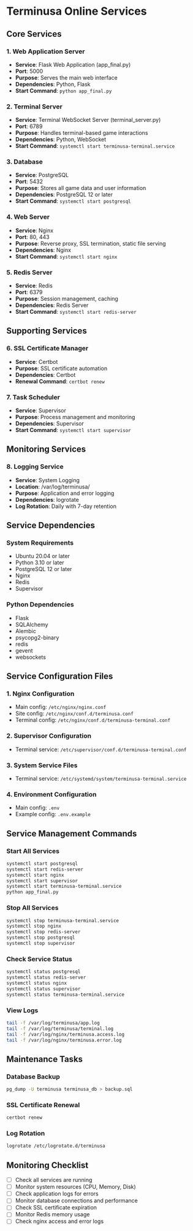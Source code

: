 # Terminusa Online Services

## Core Services

### 1. Web Application Server
- **Service**: Flask Web Application (app_final.py)
- **Port**: 5000
- **Purpose**: Serves the main web interface
- **Dependencies**: Python, Flask
- **Start Command**: `python app_final.py`

### 2. Terminal Server
- **Service**: Terminal WebSocket Server (terminal_server.py)
- **Port**: 6789
- **Purpose**: Handles terminal-based game interactions
- **Dependencies**: Python, WebSocket
- **Start Command**: `systemctl start terminusa-terminal.service`

### 3. Database
- **Service**: PostgreSQL
- **Port**: 5432
- **Purpose**: Stores all game data and user information
- **Dependencies**: PostgreSQL 12 or later
- **Start Command**: `systemctl start postgresql`

### 4. Web Server
- **Service**: Nginx
- **Port**: 80, 443
- **Purpose**: Reverse proxy, SSL termination, static file serving
- **Dependencies**: Nginx
- **Start Command**: `systemctl start nginx`

### 5. Redis Server
- **Service**: Redis
- **Port**: 6379
- **Purpose**: Session management, caching
- **Dependencies**: Redis Server
- **Start Command**: `systemctl start redis-server`

## Supporting Services

### 6. SSL Certificate Manager
- **Service**: Certbot
- **Purpose**: SSL certificate automation
- **Dependencies**: Certbot
- **Renewal Command**: `certbot renew`

### 7. Task Scheduler
- **Service**: Supervisor
- **Purpose**: Process management and monitoring
- **Dependencies**: Supervisor
- **Start Command**: `systemctl start supervisor`

## Monitoring Services

### 8. Logging Service
- **Service**: System Logging
- **Location**: /var/log/terminusa/
- **Purpose**: Application and error logging
- **Dependencies**: logrotate
- **Log Rotation**: Daily with 7-day retention

## Service Dependencies

### System Requirements
- Ubuntu 20.04 or later
- Python 3.10 or later
- PostgreSQL 12 or later
- Nginx
- Redis
- Supervisor

### Python Dependencies
- Flask
- SQLAlchemy
- Alembic
- psycopg2-binary
- redis
- gevent
- websockets

## Service Configuration Files

### 1. Nginx Configuration
- Main config: `/etc/nginx/nginx.conf`
- Site config: `/etc/nginx/conf.d/terminusa.conf`
- Terminal config: `/etc/nginx/conf.d/terminusa-terminal.conf`

### 2. Supervisor Configuration
- Terminal service: `/etc/supervisor/conf.d/terminusa-terminal.conf`

### 3. System Service Files
- Terminal service: `/etc/systemd/system/terminusa-terminal.service`

### 4. Environment Configuration
- Main config: `.env`
- Example config: `.env.example`

## Service Management Commands

### Start All Services
```bash
systemctl start postgresql
systemctl start redis-server
systemctl start nginx
systemctl start supervisor
systemctl start terminusa-terminal.service
python app_final.py
```

### Stop All Services
```bash
systemctl stop terminusa-terminal.service
systemctl stop nginx
systemctl stop redis-server
systemctl stop postgresql
systemctl stop supervisor
```

### Check Service Status
```bash
systemctl status postgresql
systemctl status redis-server
systemctl status nginx
systemctl status supervisor
systemctl status terminusa-terminal.service
```

### View Logs
```bash
tail -f /var/log/terminusa/app.log
tail -f /var/log/terminusa/terminal.log
tail -f /var/log/nginx/terminusa.access.log
tail -f /var/log/nginx/terminusa.error.log
```

## Maintenance Tasks

### Database Backup
```bash
pg_dump -U terminusa terminusa_db > backup.sql
```

### SSL Certificate Renewal
```bash
certbot renew
```

### Log Rotation
```bash
logrotate /etc/logrotate.d/terminusa
```

## Monitoring Checklist

- [ ] Check all services are running
- [ ] Monitor system resources (CPU, Memory, Disk)
- [ ] Check application logs for errors
- [ ] Monitor database connections and performance
- [ ] Check SSL certificate expiration
- [ ] Monitor Redis memory usage
- [ ] Check nginx access and error logs
